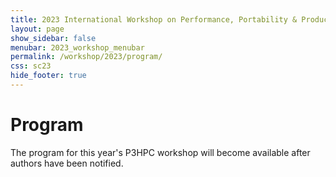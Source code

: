 ```yaml
---
title: 2023 International Workshop on Performance, Portability & Productivity in HPC
layout: page
show_sidebar: false
menubar: 2023_workshop_menubar
permalink: /workshop/2023/program/
css: sc23
hide_footer: true
---
```


# Program

The program for this year's P3HPC workshop will become available after authors
have been notified.

